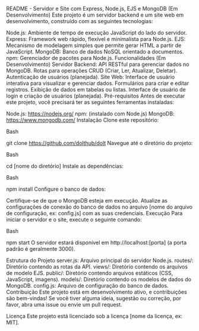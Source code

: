 README - Servidor e Site com Express, Node.js, EJS e MongoDB (Em Desenvolvimento)
Este projeto é um servidor backend e um site web em desenvolvimento, construído com as seguintes tecnologias:

Node.js: Ambiente de tempo de execução JavaScript do lado do servidor.
Express: Framework web rápido, flexível e minimalista para Node.js.
EJS: Mecanismo de modelagem simples que permite gerar HTML a partir de JavaScript.
MongoDB: Banco de dados NoSQL orientado a documentos.
npm: Gerenciador de pacotes para Node.js.
Funcionalidades (Em Desenvolvimento)
Servidor Backend:
API RESTful para gerenciar dados no MongoDB.
Rotas para operações CRUD (Criar, Ler, Atualizar, Deletar).
Autenticação de usuários (planejada).
Site Web:
Interface de usuário interativa para visualizar e gerenciar dados.
Formulários para criar e editar registros.
Exibição de dados em tabelas ou listas.
Interface de usuário de login e criação de usuários (planejada).
Pré-requisitos
Antes de executar este projeto, você precisará ter as seguintes ferramentas instaladas:

Node.js: https://nodejs.org/
npm: (instalado com Node.js)
MongoDB: https://www.mongodb.com/
Instalação
Clone este repositório:

Bash

git clone https://github.com/dolthub/dolt
Navegue até o diretório do projeto:

Bash

cd [nome do diretório]
Instale as dependências:

Bash

npm install
Configure o banco de dados:

Certifique-se de que o MongoDB esteja em execução.
Atualize as configurações de conexão do banco de dados no arquivo [nome do arquivo de configuração, ex: config.js] com as suas credenciais.
Execução
Para iniciar o servidor e o site, execute o seguinte comando:

Bash

npm start
O servidor estará disponível em http://localhost:[porta] (a porta padrão é geralmente 3000).

Estrutura do Projeto
server.js: Arquivo principal do servidor Node.js.
routes/: Diretório contendo as rotas da API.
views/: Diretório contendo os arquivos de modelo EJS.
public/: Diretório contendo arquivos estáticos (CSS, JavaScript, imagens).
models/: Diretório contendo os modelos de dados do MongoDB.
config.js: Arquivo de configuração do banco de dados.
Contribuição
Este projeto está em desenvolvimento ativo, e contribuições são bem-vindas! Se você tiver alguma ideia, sugestão ou correção, por favor, abra uma issue ou envie um pull request.

Licença
Este projeto está licenciado sob a licença [nome da licença, ex: MIT].

